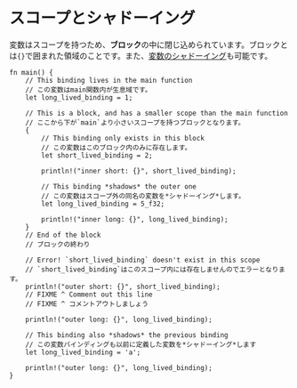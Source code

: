 <!--
# Scope and Shadowing
-->
# スコープとシャドーイング

<!--
Variable bindings have a scope, and are constrained to live in a *block*. A
block is a collection of statements enclosed by braces `{}`. Also, [variable
shadowing][variable-shadow] is allowed.
-->
変数はスコープを持つため、**ブロック**の中に閉じ込められています。ブロックとは`{}`で囲まれた領域のことです。また、[変数のシャドーイング][variable-shadow]も可能です。

```rust,editable,ignore,mdbook-runnable
fn main() {
    // This binding lives in the main function
    // この変数はmain関数内が生息域です。
    let long_lived_binding = 1;

    // This is a block, and has a smaller scope than the main function
    // ここから下が`main`より小さいスコープを持つブロックとなります。
    {
        // This binding only exists in this block
        // この変数はこのブロック内のみに存在します。
        let short_lived_binding = 2;

        println!("inner short: {}", short_lived_binding);

        // This binding *shadows* the outer one
        // この変数はスコープ外の同名の変数を*シャドーイング*します。
        let long_lived_binding = 5_f32;

        println!("inner long: {}", long_lived_binding);
    }
    // End of the block
    // ブロックの終わり

    // Error! `short_lived_binding` doesn't exist in this scope
    // `short_lived_binding`はこのスコープ内には存在しませんのでエラーとなります。
    println!("outer short: {}", short_lived_binding);
    // FIXME ^ Comment out this line
    // FIXME ^ コメントアウトしましょう

    println!("outer long: {}", long_lived_binding);
    
    // This binding also *shadows* the previous binding
    // この変数バインディングも以前に定義した変数を*シャドーイング*します
    let long_lived_binding = 'a';
    
    println!("outer long: {}", long_lived_binding);
}
```

[variable-shadow]: https://en.wikipedia.org/wiki/Variable_shadowing
